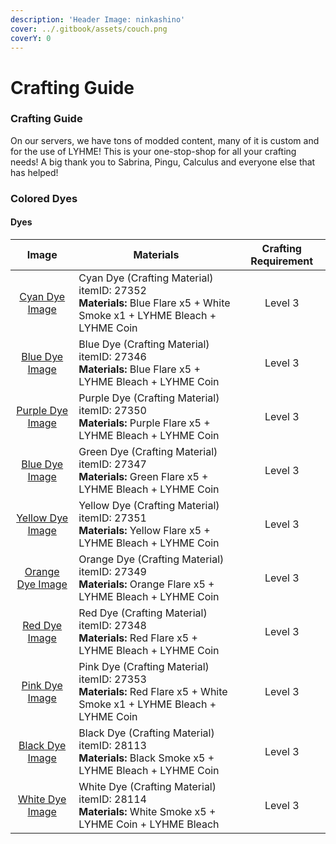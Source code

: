 ```yaml
---
description: 'Header Image: ninkashino'
cover: ../.gitbook/assets/couch.png
coverY: 0
---
```


# Crafting Guide

### Crafting Guide

On our servers, we have tons of modded content, many of it is custom and for the use of LYHME! This is your one-stop-shop for all your crafting needs! A big thank you to Sabrina, Pingu, Calculus and everyone else that has helped!

### Colored Dyes

#### Dyes



|                            Image                            | Materials                                                                                                                                   | Crafting Requirement |
| :---------------------------------------------------------: | ------------------------------------------------------------------------------------------------------------------------------------------- | :------------------: |
| [Cyan Dye Image](https://lyhme.gg/icons/items/27352.png) | Cyan Dye (Crafting Material) itemID: 27352<br> **Materials:** Blue Flare x5 + White Smoke x1 + LYHME Bleach + LYHME Coin | Level 3 | 
| [Blue Dye Image](https://lyhme.gg/icons/items/27346.png) | Blue Dye (Crafting Material) itemID: 27346<br> **Materials:** Blue Flare x5 + LYHME Bleach + LYHME Coin | Level 3 | 
| [Purple Dye Image](https://lyhme.gg/icons/items/27350.png) | Purple Dye (Crafting Material) itemID: 27350<br> **Materials:** Purple Flare x5 + LYHME Bleach + LYHME Coin | Level 3 | 
| [Blue Dye Image](https://lyhme.gg/icons/items/27347.png) | Green Dye (Crafting Material) itemID: 27347<br>  **Materials:** Green Flare x5 + LYHME Bleach + LYHME Coin | Level 3 | 
| [Yellow Dye Image](https://lyhme.gg/icons/items/27351.png) | Yellow Dye (Crafting Material) itemID: 27351<br> **Materials:** Yellow Flare x5 + LYHME Bleach + LYHME Coin | Level 3 | 
| [Orange Dye Image](https://lyhme.gg/icons/items/27349.png) | Orange Dye (Crafting Material) itemID: 27349<br> **Materials:** Orange Flare x5 + LYHME Bleach + LYHME Coin | Level 3 | 
| [Red Dye Image](https://lyhme.gg/icons/items/27348.png) | Red Dye (Crafting Material) itemID: 27348<br> **Materials:** Red Flare x5 + LYHME Bleach + LYHME Coin| Level 3 | 
| [Pink Dye Image](https://lyhme.gg/icons/items/27353.png) | Pink Dye (Crafting Material) itemID: 27353<br> **Materials:** Red Flare x5 + White Smoke x1 + LYHME Bleach + LYHME Coin | Level 3 | 
| [Black Dye Image](https://lyhme.gg/icons/items/28113.png) | Black Dye (Crafting Material) itemID: 28113<br> **Materials:** Black Smoke x5 + LYHME Bleach + LYHME Coin | Level 3 | 
| [White Dye Image](https://lyhme.gg/icons/items/28114.png) | White Dye (Crafting Material) itemID: 28114<br> **Materials:** White Smoke x5 + LYHME Coin  + LYHME Bleach | Level 3 |
